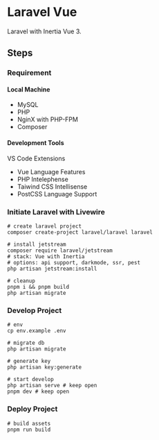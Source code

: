 # Laravel Vue

Laravel with Inertia Vue 3.
## Steps

### Requirement

#### Local Machine
- MySQL
- PHP
- NginX with PHP-FPM
- Composer

#### Development Tools
VS Code Extensions
- Vue Language Features
- PHP Intelephense
- Taiwind CSS Intellisense
- PostCSS Language Support

### Initiate Laravel with Livewire

```shell
# create laravel project
composer create-project laravel/laravel laravel

# install jetstream
composer require laravel/jetstream
# stack: Vue with Inertia
# options: api support, darkmode, ssr, pest
php artisan jetstream:install

# cleanup
pnpm i && pnpm build
php artisan migrate
```

### Develop Project

```shell
# env
cp env.example .env

# migrate db
php artisan migrate

# generate key
php artisan key:generate

# start develop
php artisan serve # keep open
pnpm dev # keep open
```

### Deploy Project

```shell
# build assets
pnpm run build
```
